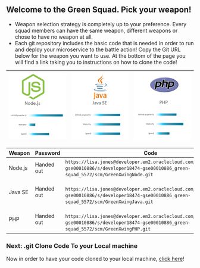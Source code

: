 ## Welcome to the Green Squad. Pick your weapon! ##

+ Weapon selection strategy is completely up to your preference. Every squad members can have the same weapon, different weapons or chose to have no weapon at all.
+ Each git repository includes the basic code that is needed in order to run and deploy your microservice to the battle action!
Copy the Git URL below for the weapon you want to use. At the bottom of the page you will find a link taking you to instructions on how to clone the code!

| ![Red Squad](nodejs.png)  | ![Blue Squad](javase.png) | ![Black Squad](php.png) |
|:---:|:---:|:---:|

| Weapon        | Password     | Code  |
| ------------- |-------------| -----|
| Node.js      | Handed out | ``` https://lisa.jones@developer.em2.oraclecloud.com/developer18474-gse00010886/s/developer18474-gse00010886_green-squad_5572/scm/GreenXwingNode.git ``` |
| Java SE      | Handed out      |   ```  https://lisa.jones@developer.em2.oraclecloud.com/developer18474-gse00010886/s/developer18474-gse00010886_green-squad_5572/scm/GreenXwingJava.git ``` |
| PHP | Handed out      |  ```  https://lisa.jones@developer.em2.oraclecloud.com/developer18474-gse00010886/s/developer18474-gse00010886_green-squad_5572/scm/GreenXwingPHP.git ``` |

### Next: .git Clone Code To your Local machine ###

Now in order to have your code cloned to your local machine, [click here](../clonecode.md)!
